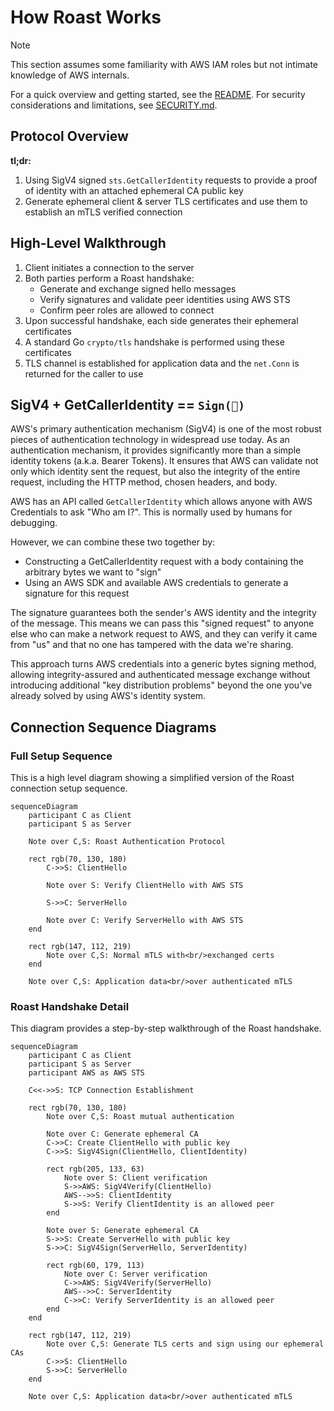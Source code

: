 # How Roast Works

> [!NOTE]
> This section assumes some familiarity with AWS IAM roles but not intimate knowledge of AWS internals.

For a quick overview and getting started, see the [README](../README.md). For security considerations and limitations, see [SECURITY.md](../SECURITY.md).

## Protocol Overview

**tl;dr:**

1. Using SigV4 signed `sts.GetCallerIdentity` requests to provide a proof of
   identity with an attached ephemeral CA public key
2. Generate ephemeral client & server TLS certificates and use them to establish an mTLS verified connection

## High-Level Walkthrough

1. Client initiates a connection to the server
2. Both parties perform a Roast handshake:
   - Generate and exchange signed hello messages
   - Verify signatures and validate peer identities using AWS STS
   - Confirm peer roles are allowed to connect
3. Upon successful handshake, each side generates their ephemeral certificates
4. A standard Go `crypto/tls` handshake is performed using these certificates
5. TLS channel is established for application data and the `net.Conn` is
   returned for the caller to use

## SigV4 + GetCallerIdentity == `Sign(🥳)`

AWS's primary authentication mechanism (SigV4) is one of the most robust pieces
of authentication technology in widespread use today. As an authentication
mechanism, it provides significantly more than a simple identity tokens (a.k.a.
Bearer Tokens). It ensures that AWS can validate not only which identity sent
the request, but also the integrity of the entire request, including the HTTP
method, chosen headers, and body.

AWS has an API called `GetCallerIdentity` which allows anyone with AWS
Credentials to ask "Who am I?". This is normally used by humans for debugging.

However, we can combine these two together by:

- Constructing a GetCallerIdentity request with a body containing the arbitrary
  bytes we want to "sign"
- Using an AWS SDK and available AWS credentials to generate a signature for
  this request

The signature guarantees both the sender's AWS identity and the integrity of the
message. This means we can pass this "signed request" to anyone else who can
make a network request to AWS, and they can verify it came from "us" and that no
one has tampered with the data we're sharing.

This approach turns AWS credentials into a generic bytes signing method,
allowing integrity-assured and authenticated message exchange without
introducing additional "key distribution problems" beyond the one you've already
solved by using AWS's identity system.

## Connection Sequence Diagrams

### Full Setup Sequence

This is a high level diagram showing a simplified version of the Roast connection setup sequence.

```mermaid
sequenceDiagram
    participant C as Client
    participant S as Server

    Note over C,S: Roast Authentication Protocol

    rect rgb(70, 130, 180)
        C->>S: ClientHello

        Note over S: Verify ClientHello with AWS STS
        
        S->>C: ServerHello

        Note over C: Verify ServerHello with AWS STS
    end

    rect rgb(147, 112, 219)
        Note over C,S: Normal mTLS with<br/>exchanged certs
    end
    
    Note over C,S: Application data<br/>over authenticated mTLS
```

### Roast Handshake Detail

This diagram provides a step-by-step walkthrough of the Roast handshake.

```mermaid
sequenceDiagram
    participant C as Client  
    participant S as Server
    participant AWS as AWS STS

    C<<->>S: TCP Connection Establishment

    rect rgb(70, 130, 180)
        Note over C,S: Roast mutual authentication
        
        Note over C: Generate ephemeral CA
        C->>C: Create ClientHello with public key
        C->>S: SigV4Sign(ClientHello, ClientIdentity)
        
        rect rgb(205, 133, 63)
            Note over S: Client verification
            S->>AWS: SigV4Verify(ClientHello)
            AWS-->>S: ClientIdentity
            S->>S: Verify ClientIdentity is an allowed peer
        end
        
        Note over S: Generate ephemeral CA
        S->>S: Create ServerHello with public key
        S->>C: SigV4Sign(ServerHello, ServerIdentity)
        
        rect rgb(60, 179, 113)
            Note over C: Server verification
            C->>AWS: SigV4Verify(ServerHello)
            AWS-->>C: ServerIdentity
            C->>C: Verify ServerIdentity is an allowed peer
        end
    end

    rect rgb(147, 112, 219)
        Note over C,S: Generate TLS certs and sign using our ephemeral CAs
        C->>S: ClientHello
        S->>C: ServerHello
    end

    Note over C,S: Application data<br/>over authenticated mTLS
```
